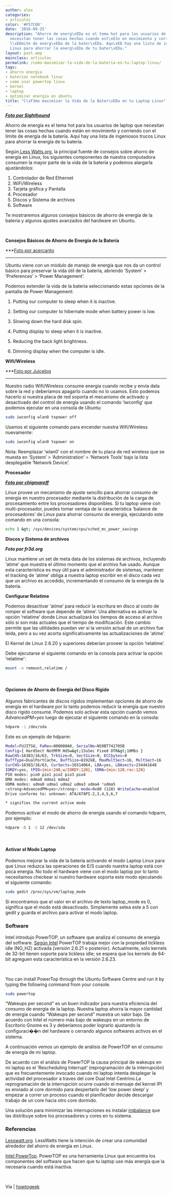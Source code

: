 ```yaml
---
author: alex
categories:
- articulos
color: '#F57C00'
date: '2016-09-25'
description: "Ahorro de energ\xEDa es el tema hot para los usuarios de laptop que
  necesitan tener las cosas hechas cuando est\xE1n en movimiento y corriendo con el
  l\xEDmite de energ\xEDa de la bater\xEDa. Aqu\xED hay una lista de ingeniosos trucos
  Linux para ahorrar la energ\xEDa de tu bater\xEDa."
layout: post.amp
mainclass: articulos
permalink: /como-maximizar-la-vida-de-la-bateria-en-tu-laptop-linux/
tags:
- ahorro energia
- baterias notebook linux
- como usar powertop linux
- kernel
- laptop
- optimizar energia en ubuntu
title: "C\xF3mo maximizar la Vida de la Bater\xEDa en tu Laptop Linux"
---
```


[<amp-img on="tap:lightbox1" role="button" tabindex="0" layout="responsive" src="/img/2012/07/sshot4cb822438c27c1.jpg" alt="" title="sshot4cb822438c27c" width="650px" height="306px" />][1]

***<a href="http://www.flickr.com/photos/wolfhound/3167885873/sizes/m/in/photostream/" target="_blank">Foto por Sighthound</a>***

Ahorro de energía es el tema hot para los usuarios de laptop que necesitan tener las cosas hechas cuando están en movimiento y corriendo con el límite de energía de la batería. Aquí hay una lista de ingeniosos trucos Linux para ahorrar la energía de tu batería.

Según<a href="http://www.lesswatts.org/tips/" target="_blank"> Less Watts.org</a>, la principal fuente de consejos sobre ahorro de energía en Linux, los siguientes componentes de nuestra computadora consumen la mayor parte de la vida de la batería y podemos alargarla ajustándolos:

1. Controlador de Red Ethernet
2. WiFi/Wireless
3. Tarjeta gráfica y Pantalla
4. Procesador
5. Discos y Sistema de archivos
6. Software

Te mostraremos algunos consejos básicos de ahorro de energía de la batería y algunos ajustes avanzados del hardware en Ubuntu.

<!--more--><!--ad-->


&nbsp;

**Consejos Básicos de Ahorro de Energía de la Batería**

[<amp-img on="tap:lightbox1" role="button" tabindex="0" layout="responsive" src="/img/2012/07/linux_wallpaper1.jpg" alt="" title="linux_wallpaper" width="500px" height="375px" />][2]

***<a href="http://www.flickr.com/photos/acercanto/314496099/sizes/m/" target="_blank">Foto por acercanto</a>
***

Ubuntu viene con un módulo de manejo de energía que nos da un control básico para preservar la vida útil de la batería, abriendo &#8216;System&#8217; > &#8216;Preferences&#8217; > &#8216;Power Management&#8217;.

[<amp-img on="tap:lightbox1" role="button" tabindex="0" layout="responsive" src="/img/2012/07/battery_power1.png" alt="" title="battery_power" width="620px" height="457px" />][3]

Podemos extender la vida de la batería seleccionando estas opciones de la pantalla de Power Management:

1. Putting our computer to sleep when it is inactive.

2. Setting our computer to hibernate mode when battery power is low.
3. Slowing down the hard disk spin.
4. Putting display to sleep when it is inactive.
5. Reducing the back light brightness.
6. Dimming display when the computer is idle.

**Wifi/Wireless**

[<amp-img on="tap:lightbox1" role="button" tabindex="0" layout="responsive" src="/img/2012/07/wifi1.jpg" alt="" title="wifi" width="500px" height="375px" />][4]

***<a href="http://www.flickr.com/photos/juicelog/363018869/sizes/m/" target="_blank">Foto por Juicelog</a>
***

Nuestro radio Wifi/Wireless consume energía cuando recibe y envía data sobre la red y deberíamos apagarlo cuando no lo usamos. Esto podemos hacerlo si nuestra placa de red soporta el mecanismo de activado y desactivado del control de energía usando el comando &#8216;iwconfig&#8217; que podemos ejecutar en una consola de Ubuntu:

```bash
sudo iwconfig wlan0 txpower off
```

Usamos el siguiente comando para encender nuestra Wifi/Wireless nuevamente:

```bash
sudo iwconfig wlan0 txpower on
```

Nota: Reemplazar &#8216;wlan0&#8242; con el nombre de tu placa de red wireless que se muesta en &#8216;System&#8217; > &#8216;Administration&#8217; > &#8216;Network Tools&#8217; bajo la lista desplegable &#8216;Network Device&#8217;.

**Procesador**

[<amp-img on="tap:lightbox1" role="button" tabindex="0" layout="responsive" src="/img/2012/07/4503427549_5ee84b6ea51.jpg" alt="" title="4503427549_5ee84b6ea5" width="500px" height="337px" />][5]

***<a href="http://www.flickr.com/photos/65819195@N00/4503427549/sizes/m/in/photostream/" target="_blank">Foto por chigmaroff</a>***

Linux provee un mecanismo de ajuste sencillo para ahorrar consumo de energía en nuestro procesador mediante la distribución de la carga de procesamiento entre los procesadores disponibles. Si tu laptop viene con multi-procesador, puedes tomar ventaja de la característica &#8216;balance de procesadores&#8217; de Linux para ahorrar consumo de energía, ejecutando este comando en una consola:

```bash
echo 1 &gt; /sys/devices/system/cpu/sched_mc_power_savings
```

**Discos y Sistema de archivos**

[<amp-img on="tap:lightbox1" role="button" tabindex="0" layout="responsive" src="/img/2012/07/harddisk1.jpg" alt="" title="harddisk" width="500px" height="334px" />][6]

***Foto por fr3d.org***

Linux mantiene un set de meta data de los sistemas de archivos, incluyendo &#8216;atime&#8217; que muestra el último momento que el archivo fue usado. Aunque esta característica es muy útil para el administrador de sistemas, mantener el tracking de &#8216;atime&#8217; obliga a nuestra laptop escribir en el disco cada vez que un archivo es accedido, incrementando el consumo de la energía de la batería.

**Configurar Relatime**

Podemos desactivar &#8216;atime&#8217; para reducir la escritura en disco al costo de romper el software que depende de &#8216;atime&#8217;. Una alternativa es activar la opción &#8216;relatime&#8217; donde Linux actualizará los tiempos de acceso al archivo sólo si son más actuales que el tiempo de modificación. Este cambio permite que las utilidades puedan ver si la versión actual de un archivo fue leida, pero a su vez acorta significativamente las actualizaciones de &#8216;atime&#8217;.

El Kernel de Linux 2.6.20 y superiores deberían proveer la opción &#8216;relatime&#8217;.

Debe ejecutarse el siguiente comando en la consola para activar la opción &#8216;relatime':

```bash
mount -o remount,relatime /
```

&nbsp;

#### Opciones de Ahorro de Energía del Disco Rígido

Algunos fabricantes de discos rígidos implementan opciones de ahorro de energía en el hardware por lo tanto podemos reducir la energía que nuestro disco rígido consume. Podemos solo activar esta opción cuando vemos *AdvancedPM=yes* luego de ejecutar el siguiente comando en la consola:

```bash
hdparm -i /dev/sda
```

Este es un ejemplo de hdparm:

```bash
Model=FUJITSU, FwRev=000000A0, SerialNo=NS9BT742705B
Config={ HardSect NotMFM HdSw&gt;15uSec Fixed DTR&gt;10Mbs }
RawCHS=16383/16/63, TrkSize=0, SectSize=0, ECCbytes=0
BuffType=DualPortCache, BuffSize=8192kB, MaxMultSect=16, MultSect=16
CurCHS=16383/16/63, CurSects=16514064, LBA=yes, LBAsects=234441648
IORDY=yes, tPIO={min:240,w/IORDY:120}, tDMA={min:120,rec:120}
PIO modes: pio0 pio1 pio2 pio3 pio4
DMA modes: mdma0 mdma1 mdma2
UDMA modes: udma0 udma1 udma2 udma3 udma4 *udma5
<strong>AdvancedPM=yes</strong>: mode=0x80 (128) WriteCache=enabled
Drive conforms to: unknown: ATA/ATAPI-2,3,4,5,6,7
```

```bash
* signifies the current active mode

```

Podemos activar el modo de ahorro de energía usando el comando hdparm, por ejemplo:

```bash
hdparm -B 1 -S 12 /dev/sda
```

&nbsp;

#### Activar el Modo Laptop

Podemos mejorar la vida de la batería activando el modo Laptop Linux para que Linux reduzca las operaciones de E/S cuando nuestra laptop está con poca energía. No todo el hardware viene con el modo laptop por lo tanto necesitamos checkear si nuestro hardware soporta este modo ejecutando el siguiente comando:

```bash
sudo gedit /proc/sys/vm/laptop_mode
```

Si encontramos que el valor en el archivo de texto laptop_mode es 0, significa que el modo está desactivado. Simplemente setea este a 5 con gedit y guarda el archivo para activar el modo laptop.

### Software

Intel introdujo PowerTOP, un software que analiza el consumo de energía del software. <a href="https://www.linuxpowertop.org/powertop.php" target="_blank">Según Intel</a> PowerTOP trabaja mejor con la propiedad tickless idle (NO_HZ) activada (versión 2.6.21 o posterior). Actualmente, sólo kernels de 32-bit tienen soporte para tickless idle; se espera que los kernels de 64-bit agreguen esta característica en la versión 2.6.23.

&nbsp;

You can install PowerTop through the Ubuntu Software Centre and run it by typing the following command from your console.

```bash
sudo powertop
```

&#8220;Wakeups per second&#8221; es un buen indicador para nuestra eficiencia del consumo de energía de la laptop. Nuestra laptop ahorra la mayor cantidad de energía cuando &#8220;Wakeups per second&#8221; muestra un valor bajo. De acuerdo con Intel el número más bajo de wakeups en un entorno de Escritorio Gnome es 3 y deberíamos poder lograrlo ajustando la configuraci��n del hardware o cerrando algunos softwares activos en el sistema.

A continuación vemos un ejemplo de análisis de PowerTOP en el consumo de energía de mi laptop.

[<amp-img on="tap:lightbox1" role="button" tabindex="0" layout="responsive" src="/img/2012/07/powertop1.png" alt="" title="powertop" width="534px" height="514px" />][7]

De acuerdo con el análsis de PowerTOP la causa principal de wakeups en mi laptop es el &#8216;Rescheduling Interrupt&#8217; (reprogramación de la interrupción) que es frecuentemente invocado cuando mi laptop intenta desplegar la actividad del procesador a traves del core Dual Intel Centrino.La reprogramación de la interrupción ocurre cuando el mensaje del kernel IPI es enviado al core dormido para despertarlo del &#8216;low power sleep&#8217; y empezar a correr un proceso cuando el planificador decide descargar trabajo de un core hacia otro core dormido.

Una solución para minimizar las interrupciones es instalar <a href="https://irqbalance.org/" target="_blank">irqbalance</a> que las distribuye sobre los procesadores y cores en tu sistema.

### Referencias

<a href="http://www.lesswatts.org/" target="_blank">Lesswatt.org</a>. LessWatts tiene la intención de crear una comunidad alrededor del ahorro de energía en Linux.

<a href="http://www.linuxpowertop.org/powertop.php" target="_blank">Intel PowerTop</a>. PowerTOP es una herramienta Linux que encuentra los componentes del software que hacen que tu laptop use más energía que la necesaria cuando está inactiva.

&nbsp;

Vía | <a href="http://www.howtogeek.com/55185/how-to-maximize-the-battery-life-on-your-linux-laptop/" target="_blank">howtogeek</a>



 [1]: https://elbauldelprogramador.com/img/2012/07/sshot4cb822438c27c1.jpg
 [2]: https://elbauldelprogramador.com/img/2012/07/linux_wallpaper1.jpg
 [3]: https://elbauldelprogramador.com/img/2012/07/battery_power1.png
 [4]: https://elbauldelprogramador.com/img/2012/07/wifi1.jpg
 [5]: https://elbauldelprogramador.com/img/2012/07/4503427549_5ee84b6ea51.jpg
 [6]: https://elbauldelprogramador.com/img/2012/07/harddisk1.jpg
 [7]: https://elbauldelprogramador.com/img/2012/07/powertop1.png